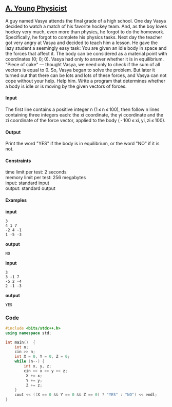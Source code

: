 
## [A. Young Physicist](https://codeforces.com/problemset/problem/69/A)
A guy named Vasya attends the final grade of a high school. One day Vasya decided to watch a match of his favorite hockey team. And, as the boy loves hockey very much, even more than physics, he forgot to do the homework. Specifically, he forgot to complete his physics tasks. Next day the teacher got very angry at Vasya and decided to teach him a lesson. He gave the lazy student a seemingly easy task: You are given an idle body in space and the forces that affect it. The body can be considered as a material point with coordinates (0; 0; 0). Vasya had only to answer whether it is in equilibrium. "Piece of cake" — thought Vasya, we need only to check if the sum of all vectors is equal to 0. So, Vasya began to solve the problem. But later it turned out that there can be lots and lots of these forces, and Vasya can not cope without your help. Help him. Write a program that determines whether a body is idle or is moving by the given vectors of forces.

#### Input
The first line contains a positive integer n (1 ≤ n ≤ 100), then follow n lines containing three integers each: the xi coordinate, the yi coordinate and the zi coordinate of the force vector, applied to the body ( - 100 ≤ xi, yi, zi ≤ 100).

#### Output
Print the word "YES" if the body is in equilibrium, or the word "NO" if it is not.

#### Constraints
time limit per test: 2 seconds <br>
memory limit per test: 256 megabytes <br>
input: standard input <br>
output: standard output

#### Examples
**input**
```
3
4 1 7
-2 4 -1
1 -5 -3
```
**output**
```
NO
```

**input**
```
3
3 -1 7
-5 2 -4
2 -1 -3
```
**output**
```
YES
```

### Code
```cpp
#include <bits/stdc++.h>
using namespace std;

int main()  {
    int n;
    cin >> n;
    int X = 0, Y = 0, Z = 0;
    while (n--) {
        int x, y, z;
        cin >> x >> y >> z;
         X += x;
         Y += y;
         Z += z;
    }
    cout << ((X == 0 && Y == 0 && Z == 0) ? "YES" : "NO") << endl;
}
```
